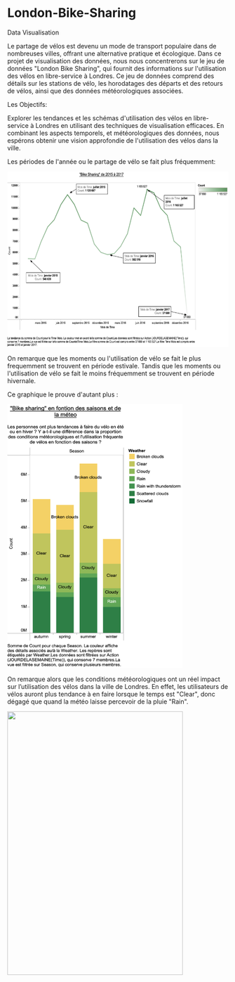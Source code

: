 # London-Bike-Sharing
Data Visualisation 




Le partage de vélos est devenu un mode de transport populaire dans de nombreuses villes, offrant une alternative pratique et écologique. Dans ce projet de visualisation des données, nous nous concentrerons sur le jeu de données "London Bike Sharing", qui fournit des informations sur l'utilisation des vélos en libre-service à Londres. Ce jeu de données comprend des détails sur les stations de vélo, les horodatages des départs et des retours de vélos, ainsi que des données météorologiques associées.






Les Objectifs:


Explorer les tendances et les schémas d'utilisation des vélos en libre-service à Londres en utilisant des techniques de visualisation efficaces. En combinant les aspects temporels, et météorologiques des données, nous espérons obtenir une vision approfondie de l'utilisation des vélos dans la ville.





Les périodes de l'année ou le partage de vélo se fait plus fréquemment:

<img src="Bike_sharing.png" width="800" height="400">

On remarque que les moments ou l'utilisation de vélo se fait le plus frequemment se trouvent en période estivale. Tandis que les moments ou l'utilisation de vélo se fait le moins fréquemment se trouvent en période hivernale. 

Ce graphique le prouve d'autant plus :

<img src="Bike_sharing_season_weather.png" width="400" height="600">

On remarque alors que les conditions météorologiques ont un réel impact sur l’utilisation des vélos dans la ville de Londres. En effet, les utilisateurs de vélos auront plus tendance à en faire lorsque le temps est "Clear", donc dégagé que quand la météo laisse percevoir de la pluie "Rain". 

<img src="" width="400" height="600">

